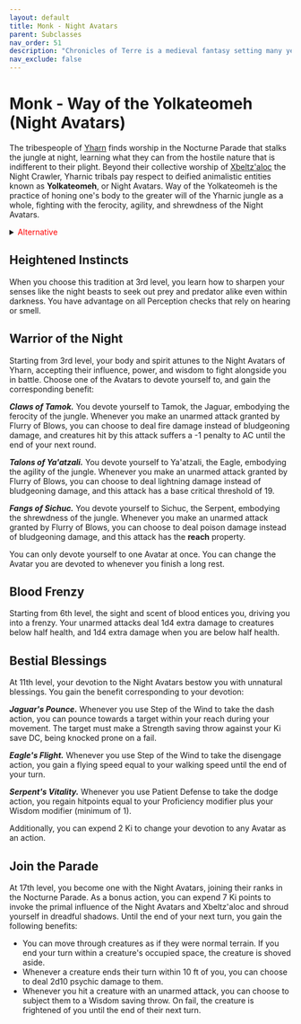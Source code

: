 ```yaml
---
layout: default
title: Monk - Night Avatars
parent: Subclasses
nav_order: 51
description: "Chronicles of Terre is a medieval fantasy setting many years in the writing."
nav_exclude: false
---
```


# Monk - Way of the Yolkateomeh (Night Avatars)

The tribespeople of [Yharn](../region/Yharn) finds worship in the Nocturne Parade that stalks the jungle at night, learning what they can from the hostile nature that is indifferent to their plight. Beyond their collective worship of [Xbeltz'aloc](../religion/patronus/Xbeltz'aloc) the Night Crawler, Yharnic tribals pay respect to deified animalistic entities known as **Yolkateomeh**, or Night Avatars. Way of the Yolkateomeh is the practice of honing one's body to the greater will of the Yharnic jungle as a whole, fighting with the ferocity, agility, and shrewdness of the Night Avatars.

<details markdown="block">
<summary><span style="color:#FF0000">
Alternative
</span></summary>
<span style="color:#FF0000">While the tribespeople of [Yharn](../region/Yharn) accepts the Night Avatars' influence willingly, there are those who fall victim to [Xbeltz'aloc](../religion/patronus/Xbeltz'aloc)'s curse, obtaining such power against their will. For them, Way of the Yolkateomeh takes on an appearance that is less animalistic, and instead more eldritch and horrific, in the form of aberrant blood and warped flesh. </span>
</details>

## Heightened Instincts

When you choose this tradition at 3rd level, you learn how to sharpen your senses like the night beasts to seek out prey and predator alike even within darkness. You have advantage on all Perception checks that rely on hearing or smell.

## Warrior of the Night

Starting from 3rd level, your body and spirit attunes to the Night Avatars of Yharn, accepting their influence, power, and wisdom to fight alongside you in battle. Choose one of the Avatars to devote yourself to, and gain the corresponding benefit:

***Claws of Tamok.*** You devote yourself to Tamok, the Jaguar, embodying the ferocity of the jungle. Whenever you make an unarmed attack granted by Flurry of Blows, you can choose to deal fire damage instead of bludgeoning damage, and creatures hit by this attack suffers a -1 penalty to AC until the end of your next round.

***Talons of Ya'atzali.*** You devote yourself to Ya'atzali, the Eagle, embodying the agility of the jungle. Whenever you make an unarmed attack granted by Flurry of Blows, you can choose to deal lightning damage instead of bludgeoning damage, and this attack has a base critical threshold of 19.

***Fangs of Sichuc.*** You devote yourself to Sichuc, the Serpent, embodying the shrewdness of the jungle. Whenever you make an unarmed attack granted by Flurry of Blows, you can choose to deal poison damage instead of bludgeoning damage, and this attack has the **reach** property.

You can only devote yourself to one Avatar at once. You can change the Avatar you are devoted to whenever you finish a long rest.

## Blood Frenzy

Starting from 6th level, the sight and scent of blood entices you, driving you into a frenzy. Your unarmed attacks deal 1d4 extra damage to creatures below half health, and 1d4 extra damage when you are below half health.

## Bestial Blessings

At 11th level, your devotion to the Night Avatars bestow you with unnatural blessings. You gain the benefit corresponding to your devotion:

***Jaguar's Pounce.*** Whenever you use Step of the Wind to take the dash action, you can pounce towards a target within your reach during your movement. The target must make a Strength saving throw against your Ki save DC, being knocked prone on a fail.

***Eagle's Flight.*** Whenever you use Step of the Wind to take the disengage action, you gain a flying speed equal to your walking speed until the end of your turn.

***Serpent's Vitality.*** Whenever you use Patient Defense to take the dodge action, you regain hitpoints equal to your Proficiency modifier plus your Wisdom modifier (minimum of 1).

Additionally, you can expend 2 Ki to change your devotion to any Avatar as an action.

## Join the Parade

At 17th level, you become one with the Night Avatars, joining their ranks in the Nocturne Parade. As a bonus action, you can expend 7 Ki points to invoke the primal influence of the Night Avatars and Xbeltz'aloc and shroud yourself in dreadful shadows. Until the end of your next turn, you gain the following benefits:
- You can move through creatures as if they were normal terrain. If you end your turn within a creature's occupied space, the creature is shoved aside.
- Whenever a creature ends their turn within 10 ft of you, you can choose to deal 2d10 psychic damage to them.
- Whenever you hit a creature with an unarmed attack, you can choose to subject them to a Wisdom saving throw. On fail, the creature is frightened of you until the end of their next turn.